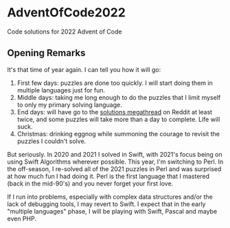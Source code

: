 # AdventOfCode2022
 Code solutions for 2022 Advent of Code

## Opening Remarks

It's that time of year again. I can tell you how it will go:
1. First few days: puzzles are done too quickly. I will start doing them in multiple languages just for fun.
2. Middle days: taking me long enough to do the puzzles that I limit myself to only my primary solving language.
3. End days: will have go to the [solutions megathread](https://www.reddit.com/r/adventofcode/wiki/solution_megathreads/) on Reddit at least twice, and some puzzles will take more than a day to complete. Life will suck.
4. Christmas: drinking eggnog while summoning the courage to revisit the puzzles I couldn't solve.

But seriously. In 2020 and 2021 I solved in Swift, with 2021's focus being on using Swift Algorithms wherever possible. This year, I'm switching to Perl. In the off-season, I re-solved all of the 2021 puzzles in Perl and was surprised at how much fun I had doing it. Perl is the first language that I mastered (back in the mid-90's) and you never forget your first love.

If I run into problems, especially with complex data structures and/or the lack of debugging tools, I may revert to Swift. I expect that in the early "multiple languages" phase, I will be playing with Swift, Pascal and maybe even PHP.
